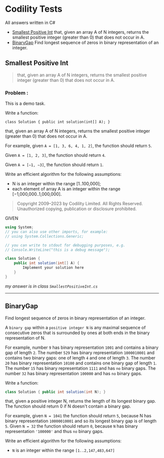 # Codility Tests

All answers written in C#

- [Smallest Positive Int](#smallestpositiveint) that, given an array A of N integers, returns the smallest positive integer (greater than 0) that does not occur in A.
- [BinaryGap](#binarygap) Find longest sequence of zeros in binary representation of an integer. 


## Smallest Positive Int

> that, given an array A of N integers, returns the smallest positive integer (greater than 0) that does not occur in A.

### Problem :

This is a demo task.

Write a function:

`class Solution { public int solution(int[] A); }`

that, given an array A of N integers, returns the smallest positive integer (greater than 0) that does not occur in A.

For example, given `A = [1, 3, 6, 4, 1, 2]`, the function should return `5`.

Given `A = [1, 2, 3]`, the function should return `4`.

Given `A = [−1, −3]`, the function should return `1`.

Write an efficient algorithm for the following assumptions:

- N is an integer within the range [1..100,000];
- each element of array A is an integer within the range [−1,000,000..1,000,000].

>Copyright 2009–2023 by Codility Limited. All Rights Reserved. Unauthorized copying, publication or disclosure prohibited. 

GIVEN
```C#
using System;
// you can also use other imports, for example:
// using System.Collections.Generic;

// you can write to stdout for debugging purposes, e.g.
// Console.WriteLine("this is a debug message");

class Solution {
    public int solution(int[] A) {
        Implement your solution here
    }
}
```

*my answer is in class `SmallestPositiveInt.cs`*
___

##  BinaryGap

Find longest sequence of zeros in binary representation of an integer.

A `binary gap` within a `positive integer N` is any maximal sequence of consecutive zeros that is surrounded by ones at both ends in the binary representation of N.

For example, number `9` has binary representation `1001` and contains a binary gap of length `2`. The number `529` has binary representation `1000010001` and contains two binary gaps: one of length `4` and one of length `3`. The number `20` has binary representation `10100` and contains one binary gap of length `1`. The number `15` has binary representation `1111` and has `no` binary gaps. The number `32` has binary representation `100000` and has `no` binary gaps.

Write a function:
```C#
class Solution { public int solution(int N); }
```
that, given a positive integer N, returns the length of its longest binary gap. The function should return 0 if N doesn't contain a binary gap.

For example, given `N = 1041` the function should return `5`, because N has binary representation `10000010001` and so its longest binary gap is of length `5`. Given `N = 32` the function should return `0`, because `N` has binary representation `'100000'` and thus `no` binary gaps.

Write an efficient algorithm for the following assumptions:

- `N` is an integer within the range `[1..2,147,483,647]`

